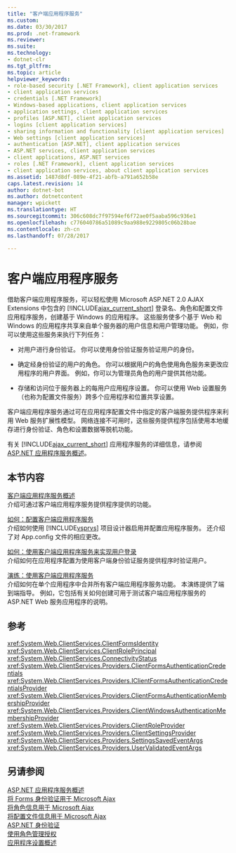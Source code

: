 ```yaml
---
title: "客户端应用程序服务"
ms.custom: 
ms.date: 03/30/2017
ms.prod: .net-framework
ms.reviewer: 
ms.suite: 
ms.technology:
- dotnet-clr
ms.tgt_pltfrm: 
ms.topic: article
helpviewer_keywords:
- role-based security [.NET Framework], client application services
- client application services
- credentials [.NET Framework]
- Windows-based applications, client application services
- application settings, client application services
- profiles [ASP.NET], client application services
- logins [client application services]
- sharing information and functionality [client application services]
- Web settings [client application services]
- authentication [ASP.NET], client application services
- ASP.NET services, client application services
- client applications, ASP.NET services
- roles [.NET Framework], client application services
- client application services, about client application services
ms.assetid: 1487d8df-089e-4f21-abfb-a791a652b58e
caps.latest.revision: 14
author: dotnet-bot
ms.author: dotnetcontent
manager: wpickett
ms.translationtype: HT
ms.sourcegitcommit: 306c608dc7f97594ef6f72ae0f5aaba596c936e1
ms.openlocfilehash: c776040786a51089c9aa988e9229805c06b28bae
ms.contentlocale: zh-cn
ms.lasthandoff: 07/28/2017

---
```

# <a name="client-application-services"></a>客户端应用程序服务
借助客户端应用程序服务，可以轻松使用 Microsoft ASP.NET 2.0 AJAX Extensions 中包含的 [!INCLUDE[ajax_current_short](../../../includes/ajax-current-short-md.md)] 登录名、角色和配置文件应用程序服务，创建基于 Windows 的应用程序。 这些服务使多个基于 Web 和 Windows 的应用程序共享来自单个服务器的用户信息和用户管理功能。 例如，你可以使用这些服务来执行下列任务：  
  
-   对用户进行身份验证。 你可以使用身份验证服务验证用户的身份。  
  
-   确定经身份验证的用户的角色。 你可以根据用户的角色使用角色服务来更改应用程序的用户界面。 例如，你可以为管理员角色的用户提供其他功能。  
  
-   存储和访问位于服务器上的每用户应用程序设置。 你可以使用 Web 设置服务（也称为配置文件服务）跨多个应用程序和位置共享设置。  
  
 客户端应用程序服务通过可在应用程序配置文件中指定的客户端服务提供程序来利用 Web 服务扩展性模型。 网络连接不可用时，这些服务提供程序包括使用本地缓存进行身份验证、角色和设置数据等脱机功能。  
  
 有关 [!INCLUDE[ajax_current_short](../../../includes/ajax-current-short-md.md)] 应用程序服务的详细信息，请参阅 [ASP.NET 应用程序服务概述](http://msdn.microsoft.com/library/1162e529-0d70-44b2-b3ab-83e60c695013)。  
  
## <a name="in-this-section"></a>本节内容  
 [客户端应用程序服务概述](../../../docs/framework/common-client-technologies/client-application-services-overview.md)  
 介绍可通过客户端应用程序服务提供程序提供的功能。  
  
 [如何：配置客户端应用程序服务](../../../docs/framework/common-client-technologies/how-to-configure-client-application-services.md)  
 介绍如何使用 [!INCLUDE[vsprvs](../../../includes/vsprvs-md.md)] 项目设计器启用并配置应用程序服务。 还介绍了对 App.config 文件的相应更改。  
  
 [如何：使用客户端应用程序服务来实现用户登录](../../../docs/framework/common-client-technologies/how-to-implement-user-login-with-client-application-services.md)  
 介绍如何在应用程序配置为使用客户端身份验证服务提供程序时验证用户。  
  
 [演练：使用客户端应用程序服务](../../../docs/framework/common-client-technologies/walkthrough-using-client-application-services.md)  
 介绍如何在单个应用程序中合并所有客户端应用程序服务功能。 本演练提供了端到端指导。 例如，它包括有关如何创建可用于测试客户端应用程序服务的 ASP.NET Web 服务应用程序的说明。  
  
## <a name="reference"></a>参考  
 <xref:System.Web.ClientServices.ClientFormsIdentity>  
 <xref:System.Web.ClientServices.ClientRolePrincipal>  
 <xref:System.Web.ClientServices.ConnectivityStatus>  
 <xref:System.Web.ClientServices.Providers.ClientFormsAuthenticationCredentials>  
 <xref:System.Web.ClientServices.Providers.IClientFormsAuthenticationCredentialsProvider>  
 <xref:System.Web.ClientServices.Providers.ClientFormsAuthenticationMembershipProvider>  
 <xref:System.Web.ClientServices.Providers.ClientWindowsAuthenticationMembershipProvider>  
 <xref:System.Web.ClientServices.Providers.ClientRoleProvider>  
 <xref:System.Web.ClientServices.Providers.ClientSettingsProvider>  
 <xref:System.Web.ClientServices.Providers.SettingsSavedEventArgs>  
 <xref:System.Web.ClientServices.Providers.UserValidatedEventArgs>  
  
## <a name="see-also"></a>另请参阅  
 [ASP.NET 应用程序服务概述](http://msdn.microsoft.com/library/1162e529-0d70-44b2-b3ab-83e60c695013)   
 [将 Forms 身份验证用于 Microsoft Ajax](http://msdn.microsoft.com/library/c50f7dc5-323c-4c63-b4f3-96edfc1e815e)   
 [将角色信息用于 Microsoft Ajax](http://msdn.microsoft.com/library/280f6ad9-ba1a-4fc9-b0cc-22e39e54a82d)   
 [将配置文件信息用于 Microsoft Ajax](http://msdn.microsoft.com/library/91239ae6-d01c-4f4e-a433-eb9040dbed61)   
 [ASP.NET 身份验证](http://msdn.microsoft.com/library/fc10b0ef-4ce4-4a7f-9174-886325221ee1)   
 [使用角色管理授权](http://msdn.microsoft.com/library/01954ce4-39a2-487f-8153-a69f6f6f3195)    
 [应用程序设置概述](../../../docs/framework/winforms/advanced/application-settings-overview.md)

